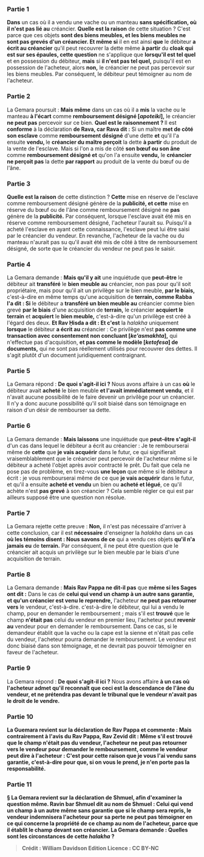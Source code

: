 
### Partie 1
<b>Dans</b> un cas où il a vendu une vache ou un manteau <b>sans spécification, où il n'est pas lié au</b> créancier. <b>Quelle est la raison</b> de cette situation ? C'est parce que ces objets <b>sont des biens meubles, et les biens meubles ne sont pas grevés d'un créancier. Et même si</b> il en est ainsi <b>que</b> le débiteur <b>a écrit au créancier</b> qu'il peut recouvrer la dette même <b>à partir</b> du <b>cloak qui est sur ses épaules, cette question</b> ne s'applique que <b>lorsqu'il est tel quel</b> et en possession du débiteur, <b>mais</b> si <b>il n'est pas tel quel,</b> puisqu'il est en possession de l'acheteur, alors <b>non,</b> le créancier ne peut pas percevoir sur les biens meubles. Par conséquent, le débiteur peut témoigner au nom de l'acheteur.

### Partie 2
La Gemara poursuit : <b>Mais même</b> dans un cas où il a <b>mis</b> la vache ou le manteau <b>à l'écart</b> comme <b>remboursement désigné [<i>apoteiki</i>],</b> le créancier <b>ne peut pas</b> percevoir sur ce bien. <b>Quel est le raisonnement ? </b> Il est <b>conforme</b> à la déclaration <b>de Rava, car Rava dit :</b> Si un maître <b>met de côté son esclave</b> comme <b>remboursement désigné</b> d'une dette <b>et</b> qu'il l'a ensuite <b>vendu, </b> le <b>créancier du maître perçoit</b> la dette <b>à partir</b> du produit de la vente de l'esclave. Mais si l'on a mis de côté <b>son bœuf ou son âne</b> comme <b>remboursement désigné et</b> qu'on l'a ensuite <b>vendu,</b> le <b>créancier ne perçoit pas</b> la dette <b>par rapport</b> au produit de la vente du bœuf ou de l'âne.

### Partie 3
<b>Quelle est la raison</b> de cette distinction ? <b>Cette</b> mise en réserve de l'esclave comme remboursement désigné génère de la <b>publicité, et cette</b> mise en réserve du bœuf ou de l'âne comme remboursement désigné ne <b>pas</b> génère de la <b>publicité.</b> Par conséquent, lorsque l'esclave avait été mis en réserve comme remboursement désigné, l'acheteur l'aurait su. Puisqu'il a acheté l'esclave en ayant cette connaissance, l'esclave peut lui être saisi par le créancier du vendeur. En revanche, l'acheteur de la vache ou du manteau n'aurait pas su qu'il avait été mis de côté à titre de remboursement désigné, de sorte que le créancier du vendeur ne peut pas le saisir.

### Partie 4
La Gemara demande : <b>Mais qu'il y ait</b> une inquiétude</b> que <b>peut-être</b> le débiteur ait <b>transféré</b> le <b>bien meuble au</b> créancier, non pas pour qu'il soit propriétaire, mais pour qu'il ait un privilège sur le bien meuble, <b>par le biais,</b> c'est-à-dire en même temps qu'une acquisition de <b>terrain, comme Rabba l'a dit : Si</b> le débiteur a <b>transféré un bien meuble au</b> créancier comme bien grevé <b>par le biais</b> d'une acquisition de <b>terrain,</b> le créancier <b>acquiert le terrain</b> et <b>acquiert</b> le <b>bien meuble,</b> c'est-à-dire qu'un privilège est créé à l'égard des deux. <b>Et Rav Ḥisda a dit : Et c'est</b> la <i>halakha</i> uniquement <b>lorsque</b> le débiteur <b>a écrit au</b> créancier : Ce privilège n'est <b>pas comme une transaction avec consentement non concluant [<i>ke'asmakhta</i>],</b> qui n'effectue pas d'acquisition, <b>et pas comme le modèle [<i>ketofesa</i>] de documents,</b> qui ne sont pas réellement utilisés pour recouvrer des dettes. Il s'agit plutôt d'un document juridiquement contraignant.

### Partie 5
La Gemara répond : <b>De quoi s'agit-il ici ?</b> Nous avons affaire à un cas <b>où</b> le débiteur avait <b>acheté</b> le bien meuble <b>et l'avait immédiatement vendu</b>, et il n'avait aucune possibilité de le faire devenir un privilège pour un créancier. Il n'y a donc aucune possibilité qu'il soit biaisé dans son témoignage en raison d'un désir de rembourser sa dette.

### Partie 6
La Gemara demande : <b>Mais laissons</b> une inquiétude</b> que <b>peut-être s'agit-il</b> d'un cas dans lequel le débiteur a écrit au créancier : Je te rembourserai même de <b>cette</b> que <b>je vais acquérir</b> dans le futur, ce qui signifierait vraisemblablement que le créancier peut percevoir de l'acheteur même si le débiteur a acheté l'objet après avoir contracté le prêt. Du fait que cela ne pose pas de problème, en tirez-vous <b>une leçon</b> que même si le débiteur a écrit : je vous rembourserai même de ce que <b>je vais acquérir</b> dans le futur, et qu'il a ensuite <b>acheté et vendu</b> un bien ou <b>acheté et légué</b>, ce qu'il achète n'est <b>pas grevé</b> à son créancier ? Cela semble régler ce qui est par ailleurs supposé être une question non résolue.

### Partie 7
La Gemara rejette cette preuve : <b>Non,</b> il n'est pas nécessaire d'arriver à cette conclusion, car il est <b>nécessaire</b> d'enseigner la <i>halakha</i> dans un cas <b>où les témoins disent : Nous savons de ce</b> qui a vendu ces objets <b>qu'il n'a jamais eu</b> de <b>terrain.</b> Par conséquent, il ne peut être question que le créancier ait acquis un privilège sur le bien meuble par le biais d'une acquisition de terrain.

### Partie 8
La Gemara demande : <b>Mais Rav Pappa ne dit-il pas</b> que <b>même si les Sages ont dit :</b> Dans le cas de <b>celui qui vend un champ à un autre sans garantie, et qu'un créancier est venu le reprendre,</b> l'acheteur <b>ne peut pas retourner vers</b> le vendeur, c'est-à-dire. c'est-à-dire le débiteur, qui lui a vendu le champ, pour en demander le remboursement ; mais s'il est <b>trouvé</b> que le champ <b>n'était pas</b> celui du vendeur en premier lieu, l'acheteur peut <b>revenir au</b> vendeur pour en demander le remboursement. Dans ce cas, si le demandeur établit que la vache ou la cape est la sienne et n'était pas celle du vendeur, l'acheteur pourra demander le remboursement. Le vendeur est donc biaisé dans son témoignage, et ne devrait pas pouvoir témoigner en faveur de l'acheteur.

### Partie 9
La Gemara répond : <b>De quoi s'agit-il ici ?</b> Nous avons affaire <b>à un cas où l'acheteur admet qu'il <b>reconnaît que ceci</b> est la <b>descendance de</b> l'âne <b>du vendeur,</b> et ne prétendra pas devant le tribunal que le vendeur n'avait pas le droit de le vendre.

### Partie 10
La Guemara revient sur la déclaration de Rav Pappa et commente : <b>Mais</b> contrairement à l'avis du Rav Pappa, <b>Rav Zevid dit : Même</b> s'il est <b>trouvé que</b> le champ <b>n'était pas</b> du vendeur, l'acheteur <b>ne peut pas retourner vers</b> le vendeur pour demander le remboursement, <b>comme</b> le vendeur peut <b>dire à</b> l'acheteur : C'est <b>pour cette</b> raison que <b>je vous l'ai vendu sans garantie,</b> c'est-à-dire pour que, si on vous le prend, je n'en porte pas la responsabilité.

### Partie 11
§ La Gemara revient sur la déclaration de Shmuel, afin d'examiner <b>la</b> question <b>même. Ravin bar Shmuel dit au nom de Shmuel : Celui qui vend un champ à un autre</b> même <b>sans garantie</b> que si le champ sera repris, le vendeur indemnisera l'acheteur pour sa perte <b>ne peut pas témoigner en ce qui concerne</b> la propriété de ce champ <b>au nom</b> de l'acheteur, <b>parce que</b> il <b>établit</b> le champ <b>devant son créancier.</b> La Gemara demande : <b>Quelles sont les circonstances</b> de cette <i>halakha</i> ?

>Crédit : William Davidson Edition
>Licence : CC BY-NC